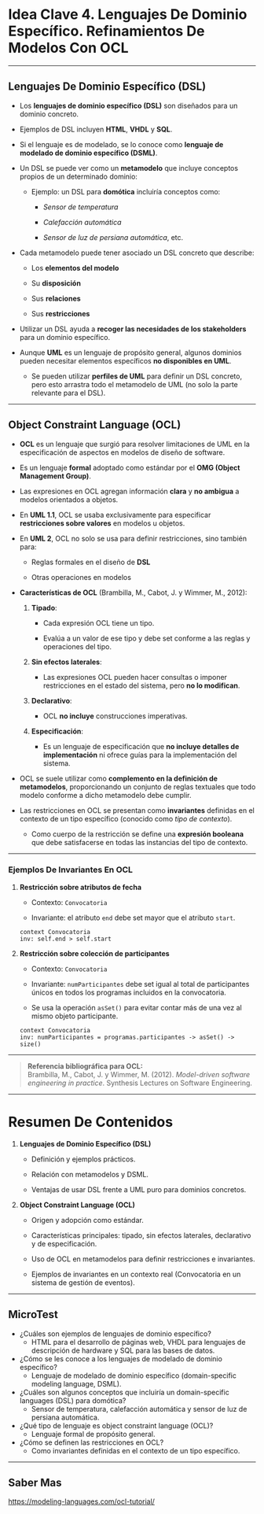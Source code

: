 # **Idea Clave 4. Lenguajes De Dominio Específico. Refinamientos De Modelos Con OCL**

---

## **Lenguajes De Dominio Específico (DSL)**

- Los **lenguajes de dominio específico (DSL)** son diseñados para un dominio concreto.
    
- Ejemplos de DSL incluyen **HTML**, **VHDL** y **SQL**.
    
- Si el lenguaje es de modelado, se lo conoce como **lenguaje de modelado de dominio específico (DSML)**.
    
- Un DSL se puede ver como un **metamodelo** que incluye conceptos propios de un determinado dominio:
    
    - Ejemplo: un DSL para **domótica** incluiría conceptos como:
        
        - _Sensor de temperatura_
            
        - _Calefacción automática_
            
        - _Sensor de luz de persiana automática_, etc.
            
- Cada metamodelo puede tener asociado un DSL concreto que describe:
    
    - Los **elementos del modelo**
        
    - Su **disposición**
        
    - Sus **relaciones**
        
    - Sus **restricciones**
        
- Utilizar un DSL ayuda a **recoger las necesidades de los stakeholders** para un dominio específico.
    
- Aunque **UML** es un lenguaje de propósito general, algunos dominios pueden necesitar elementos específicos **no disponibles en UML**.
    
    - Se pueden utilizar **perfiles de UML** para definir un DSL concreto, pero esto arrastra todo el metamodelo de UML (no solo la parte relevante para el DSL).

---

## **Object Constraint Language (OCL)**

- **OCL** es un lenguaje que surgió para resolver limitaciones de UML en la especificación de aspectos en modelos de diseño de software.
    
- Es un lenguaje **formal** adoptado como estándar por el **OMG (Object Management Group)**.
    
- Las expresiones en OCL agregan información **clara** y **no ambigua** a modelos orientados a objetos.
    
- En **UML 1.1**, OCL se usaba exclusivamente para especificar **restricciones sobre valores** en modelos u objetos.
    
- En **UML 2**, OCL no solo se usa para definir restricciones, sino también para:
    
    - Reglas formales en el diseño de **DSL**
        
    - Otras operaciones en modelos
        
- **Características de OCL** (Brambilla, M., Cabot, J. y Wimmer, M., 2012):
    
    1. **Tipado**:
        
        - Cada expresión OCL tiene un tipo.
            
        - Evalúa a un valor de ese tipo y debe set conforme a las reglas y operaciones del tipo.
            
    2. **Sin efectos laterales**:
        
        - Las expresiones OCL pueden hacer consultas o imponer restricciones en el estado del sistema, pero **no lo modifican**.
            
    3. **Declarativo**:
        
        - OCL **no incluye** construcciones imperativas.
            
    4. **Especificación**:
        
        - Es un lenguaje de especificación que **no incluye detalles de implementación** ni ofrece guías para la implementación del sistema.
            
- OCL se suele utilizar como **complemento en la definición de metamodelos**, proporcionando un conjunto de reglas textuales que todo modelo conforme a dicho metamodelo debe cumplir.
    
- Las restricciones en OCL se presentan como **invariantes** definidas en el contexto de un tipo específico (conocido como _tipo de contexto_).
    
    - Como cuerpo de la restricción se define una **expresión booleana** que debe satisfacerse en todas las instancias del tipo de contexto.

---

### **Ejemplos De Invariantes En OCL**

1. **Restricción sobre atributos de fecha**
    
    - Contexto: `Convocatoria`
        
    - Invariante: el atributo `end` debe set mayor que el atributo `start`.

    ```ocl
    context Convocatoria
    inv: self.end > self.start
    ```

2. **Restricción sobre colección de participantes**
    
    - Contexto: `Convocatoria`
        
    - Invariante: `numParticipantes` debe set igual al total de participantes únicos en todos los programas incluidos en la convocatoria.
        
    - Se usa la operación `asSet()` para evitar contar más de una vez al mismo objeto participante.

    ```ocl
    context Convocatoria
    inv: numParticipantes = programas.participantes -> asSet() -> size()
    ```

---

> **Referencia bibliográfica para OCL:**  
> Brambilla, M., Cabot, J. y Wimmer, M. (2012). _Model-driven software engineering in practice_. Synthesis Lectures on Software Engineering.

---

# **Resumen De Contenidos**

1. **Lenguajes de Dominio Específico (DSL)**
    
    - Definición y ejemplos prácticos.
        
    - Relación con metamodelos y DSML.
        
    - Ventajas de usar DSL frente a UML puro para dominios concretos.
        
2. **Object Constraint Language (OCL)**
    
    - Origen y adopción como estándar.
        
    - Características principales: tipado, sin efectos laterales, declarativo y de especificación.
        
    - Uso de OCL en metamodelos para definir restricciones e invariantes.
        
    - Ejemplos de invariantes en un contexto real (Convocatoria en un sistema de gestión de eventos).
---

## MicroTest

- ¿Cuáles son ejemplos de lenguajes de dominio específico?
	- HTML para el desarrollo de páginas web, VHDL para lenguajes de descripción de hardware y SQL para las bases de datos.
- ¿Cómo se les conoce a los lenguajes de modelado de dominio específico?
	- Lenguaje de modelado de dominio específico (domain-specific modeling language, DSML).
- ¿Cuáles son algunos conceptos que incluiría un domain-specific languages (DSL) para domótica?
	- Sensor de temperatura, calefacción automática y sensor de luz de persiana automática.
- ¿Qué tipo de lenguaje es object constraint language (OCL)?
	- Lenguaje formal de propósito general.
- ¿Cómo se definen las restricciones en OCL?
	- Como invariantes definidas en el contexto de un tipo específico.
---

## Saber Mas

https://modeling-languages.com/ocl-tutorial/
